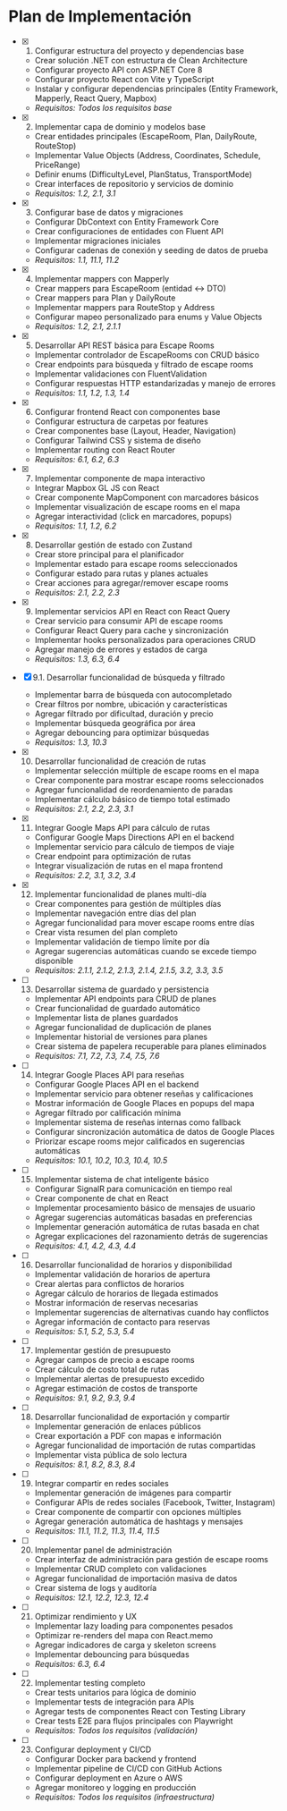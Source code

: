 # Plan de Implementación

- [x] 1. Configurar estructura del proyecto y dependencias base





  - Crear solución .NET con estructura de Clean Architecture
  - Configurar proyecto API con ASP.NET Core 8
  - Configurar proyecto React con Vite y TypeScript
  - Instalar y configurar dependencias principales (Entity Framework, Mapperly, React Query, Mapbox)
  - _Requisitos: Todos los requisitos base_

- [x] 2. Implementar capa de dominio y modelos base





  - Crear entidades principales (EscapeRoom, Plan, DailyRoute, RouteStop)
  - Implementar Value Objects (Address, Coordinates, Schedule, PriceRange)
  - Definir enums (DifficultyLevel, PlanStatus, TransportMode)
  - Crear interfaces de repositorio y servicios de dominio
  - _Requisitos: 1.2, 2.1, 3.1_

- [x] 3. Configurar base de datos y migraciones







  - Configurar DbContext con Entity Framework Core
  - Crear configuraciones de entidades con Fluent API
  - Implementar migraciones iniciales
  - Configurar cadenas de conexión y seeding de datos de prueba
  - _Requisitos: 1.1, 11.1, 11.2_

- [x] 4. Implementar mappers con Mapperly





  - Crear mappers para EscapeRoom (entidad ↔ DTO)
  - Crear mappers para Plan y DailyRoute
  - Implementar mappers para RouteStop y Address
  - Configurar mapeo personalizado para enums y Value Objects
  - _Requisitos: 1.2, 2.1, 2.1.1_

- [x] 5. Desarrollar API REST básica para Escape Rooms





  - Implementar controlador de EscapeRooms con CRUD básico
  - Crear endpoints para búsqueda y filtrado de escape rooms
  - Implementar validaciones con FluentValidation
  - Configurar respuestas HTTP estandarizadas y manejo de errores
  - _Requisitos: 1.1, 1.2, 1.3, 1.4_

- [x] 6. Configurar frontend React con componentes base






  - Configurar estructura de carpetas por features
  - Crear componentes base (Layout, Header, Navigation)
  - Configurar Tailwind CSS y sistema de diseño
  - Implementar routing con React Router
  - _Requisitos: 6.1, 6.2, 6.3_

- [x] 7. Implementar componente de mapa interactivo






  - Integrar Mapbox GL JS con React
  - Crear componente MapComponent con marcadores básicos
  - Implementar visualización de escape rooms en el mapa
  - Agregar interactividad (click en marcadores, popups)
  - _Requisitos: 1.1, 1.2, 6.2_

- [x] 8. Desarrollar gestión de estado con Zustand





  - Crear store principal para el planificador
  - Implementar estado para escape rooms seleccionados
  - Configurar estado para rutas y planes actuales
  - Crear acciones para agregar/remover escape rooms
  - _Requisitos: 2.1, 2.2, 2.3_

- [x] 9. Implementar servicios API en React con React Query





  - Crear servicio para consumir API de escape rooms
  - Configurar React Query para cache y sincronización
  - Implementar hooks personalizados para operaciones CRUD
  - Agregar manejo de errores y estados de carga
  - _Requisitos: 1.3, 6.3, 6.4_

- [x] 9.1. Desarrollar funcionalidad de búsqueda y filtrado


  - Implementar barra de búsqueda con autocompletado
  - Crear filtros por nombre, ubicación y características
  - Agregar filtrado por dificultad, duración y precio
  - Implementar búsqueda geográfica por área
  - Agregar debouncing para optimizar búsquedas
  - _Requisitos: 1.3, 10.3_

- [x] 10. Desarrollar funcionalidad de creación de rutas





  - Implementar selección múltiple de escape rooms en el mapa
  - Crear componente para mostrar escape rooms seleccionados
  - Agregar funcionalidad de reordenamiento de paradas
  - Implementar cálculo básico de tiempo total estimado
  - _Requisitos: 2.1, 2.2, 2.3, 3.1_

- [x] 11. Integrar Google Maps API para cálculo de rutas






  - Configurar Google Maps Directions API en el backend
  - Implementar servicio para cálculo de tiempos de viaje
  - Crear endpoint para optimización de rutas
  - Integrar visualización de rutas en el mapa frontend
  - _Requisitos: 2.2, 3.1, 3.2, 3.4_

- [x] 12. Implementar funcionalidad de planes multi-día






  - Crear componentes para gestión de múltiples días
  - Implementar navegación entre días del plan
  - Agregar funcionalidad para mover escape rooms entre días
  - Crear vista resumen del plan completo
  - Implementar validación de tiempo límite por día
  - Agregar sugerencias automáticas cuando se excede tiempo disponible
  - _Requisitos: 2.1.1, 2.1.2, 2.1.3, 2.1.4, 2.1.5, 3.2, 3.3, 3.5_

- [ ] 13. Desarrollar sistema de guardado y persistencia
  - Implementar API endpoints para CRUD de planes
  - Crear funcionalidad de guardado automático
  - Implementar lista de planes guardados
  - Agregar funcionalidad de duplicación de planes
  - Implementar historial de versiones para planes
  - Crear sistema de papelera recuperable para planes eliminados
  - _Requisitos: 7.1, 7.2, 7.3, 7.4, 7.5, 7.6_

- [ ] 14. Integrar Google Places API para reseñas
  - Configurar Google Places API en el backend
  - Implementar servicio para obtener reseñas y calificaciones
  - Mostrar información de Google Places en popups del mapa
  - Agregar filtrado por calificación mínima
  - Implementar sistema de reseñas internas como fallback
  - Configurar sincronización automática de datos de Google Places
  - Priorizar escape rooms mejor calificados en sugerencias automáticas
  - _Requisitos: 10.1, 10.2, 10.3, 10.4, 10.5_

- [ ] 15. Implementar sistema de chat inteligente básico
  - Configurar SignalR para comunicación en tiempo real
  - Crear componente de chat en React
  - Implementar procesamiento básico de mensajes de usuario
  - Agregar sugerencias automáticas basadas en preferencias
  - Implementar generación automática de rutas basada en chat
  - Agregar explicaciones del razonamiento detrás de sugerencias
  - _Requisitos: 4.1, 4.2, 4.3, 4.4_

- [ ] 16. Desarrollar funcionalidad de horarios y disponibilidad
  - Implementar validación de horarios de apertura
  - Crear alertas para conflictos de horarios
  - Agregar cálculo de horarios de llegada estimados
  - Mostrar información de reservas necesarias
  - Implementar sugerencias de alternativas cuando hay conflictos
  - Agregar información de contacto para reservas
  - _Requisitos: 5.1, 5.2, 5.3, 5.4_

- [ ] 17. Implementar gestión de presupuesto
  - Agregar campos de precio a escape rooms
  - Crear cálculo de costo total de rutas
  - Implementar alertas de presupuesto excedido
  - Agregar estimación de costos de transporte
  - _Requisitos: 9.1, 9.2, 9.3, 9.4_

- [ ] 18. Desarrollar funcionalidad de exportación y compartir
  - Implementar generación de enlaces públicos
  - Crear exportación a PDF con mapas e información
  - Agregar funcionalidad de importación de rutas compartidas
  - Implementar vista pública de solo lectura
  - _Requisitos: 8.1, 8.2, 8.3, 8.4_

- [ ] 19. Integrar compartir en redes sociales
  - Implementar generación de imágenes para compartir
  - Configurar APIs de redes sociales (Facebook, Twitter, Instagram)
  - Crear componente de compartir con opciones múltiples
  - Agregar generación automática de hashtags y mensajes
  - _Requisitos: 11.1, 11.2, 11.3, 11.4, 11.5_

- [ ] 20. Implementar panel de administración
  - Crear interfaz de administración para gestión de escape rooms
  - Implementar CRUD completo con validaciones
  - Agregar funcionalidad de importación masiva de datos
  - Crear sistema de logs y auditoría
  - _Requisitos: 12.1, 12.2, 12.3, 12.4_

- [ ] 21. Optimizar rendimiento y UX
  - Implementar lazy loading para componentes pesados
  - Optimizar re-renders del mapa con React.memo
  - Agregar indicadores de carga y skeleton screens
  - Implementar debouncing para búsquedas
  - _Requisitos: 6.3, 6.4_

- [ ] 22. Implementar testing completo
  - Crear tests unitarios para lógica de dominio
  - Implementar tests de integración para APIs
  - Agregar tests de componentes React con Testing Library
  - Crear tests E2E para flujos principales con Playwright
  - _Requisitos: Todos los requisitos (validación)_

- [ ] 23. Configurar deployment y CI/CD
  - Configurar Docker para backend y frontend
  - Implementar pipeline de CI/CD con GitHub Actions
  - Configurar deployment en Azure o AWS
  - Agregar monitoreo y logging en producción
  - _Requisitos: Todos los requisitos (infraestructura)_